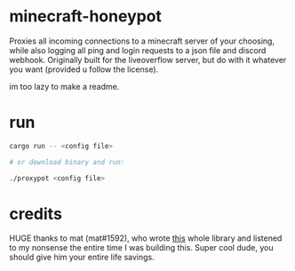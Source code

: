# minecraft-honeypot

Proxies all incoming connections to a minecraft server of your choosing, while also logging all ping and login requests to a json file and discord webhook. Originally built for the liveoverflow server, but do with it whatever you want (provided u follow the license).

im too lazy to make a readme.

# run

```bash
cargo run -- <config file>

# or download binary and run:

./proxypot <config file>

```
# credits

HUGE thanks to mat (mat#1592), who wrote [this](https://github.com/mat-1/azalea) whole library and listened to my nonsense the entire time I was building this. Super cool dude, you should give him your entire life savings.